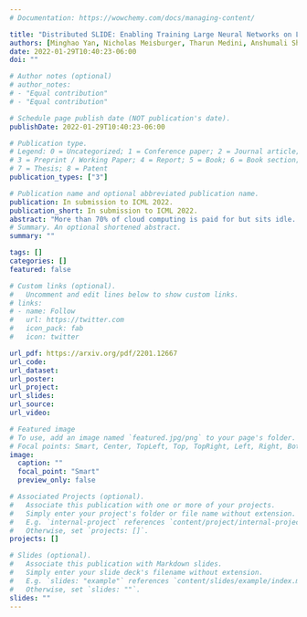 ```yaml
---
# Documentation: https://wowchemy.com/docs/managing-content/

title: "Distributed SLIDE: Enabling Training Large Neural Networks on Low Bandwidth and Simple CPU-Clusters via Model Parallelism and Sparsity"
authors: [Minghao Yan, Nicholas Meisburger, Tharun Medini, Anshumali Shrivastava]
date: 2022-01-29T10:40:23-06:00
doi: ""

# Author notes (optional)
# author_notes:
# - "Equal contribution"
# - "Equal contribution"

# Schedule page publish date (NOT publication's date).
publishDate: 2022-01-29T10:40:23-06:00

# Publication type.
# Legend: 0 = Uncategorized; 1 = Conference paper; 2 = Journal article;
# 3 = Preprint / Working Paper; 4 = Report; 5 = Book; 6 = Book section;
# 7 = Thesis; 8 = Patent
publication_types: ["3"]

# Publication name and optional abbreviated publication name.
publication: In submission to ICML 2022.
publication_short: In submission to ICML 2022.
abstract: "More than 70% of cloud computing is paid for but sits idle. A large fraction of these idle compute are cheap CPUs with few cores that are not utilized during the less busy hours. This paper aims to enable those CPU cycles to train heavyweight AI models. Our goal is against mainstream frameworks, which focus on leveraging expensive specialized ultra-high bandwidth interconnect to address the communication bottleneck in distributed neural network training. This paper presents a distributed model-parallel training framework that enables training large neural networks on small CPU clusters with low Internet bandwidth. We build upon the adaptive sparse training framework introduced by the SLIDE algorithm. By carefully deploying sparsity over distributed nodes, we demonstrate several orders of magnitude faster model parallel training than Horovod, the main engine behind most commercial software. We show that with reduced communication, due to sparsity, we can train close to a billion parameter model on simple 4-16 core CPU nodes connected by basic low bandwidth interconnect. Moreover, the training time is at par with some of the best hardware accelerators."
# Summary. An optional shortened abstract.
summary: ""

tags: []
categories: []
featured: false

# Custom links (optional).
#   Uncomment and edit lines below to show custom links.
# links:
# - name: Follow
#   url: https://twitter.com
#   icon_pack: fab
#   icon: twitter

url_pdf: https://arxiv.org/pdf/2201.12667
url_code: 
url_dataset:
url_poster:
url_project:
url_slides:
url_source:
url_video:

# Featured image
# To use, add an image named `featured.jpg/png` to your page's folder. 
# Focal points: Smart, Center, TopLeft, Top, TopRight, Left, Right, BottomLeft, Bottom, BottomRight.
image:
  caption: ""
  focal_point: "Smart"
  preview_only: false

# Associated Projects (optional).
#   Associate this publication with one or more of your projects.
#   Simply enter your project's folder or file name without extension.
#   E.g. `internal-project` references `content/project/internal-project/index.md`.
#   Otherwise, set `projects: []`.
projects: []

# Slides (optional).
#   Associate this publication with Markdown slides.
#   Simply enter your slide deck's filename without extension.
#   E.g. `slides: "example"` references `content/slides/example/index.md`.
#   Otherwise, set `slides: ""`.
slides: ""
---
```

